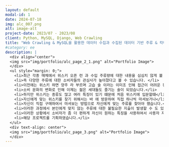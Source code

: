 ```yaml
---
layout: default
modal-id: 1
date: 2024-07-18
img: alc_007.png
alt: image-alt
project-date: 2023/07 - 2023/08
client: Python, MySQL, Django, Web Crawling
title: "Web Crawling & MySQL을 활용한 데이터 수집과 수집된 데이터 기반 주류 & 칵테일 추천" #따옴표 필수 
#category: ee
description: |
  <div align="center">
  <img src="img/portfolio/alc_page_2_1.png" alt="Portfolio Image">
  </div>
  <ul style="margin: 0;">
    <li>최근 각종 매체에서 위스키 오픈 런 과 수입 주류량에 대한 내용을 심심치 않게 볼 수 있습니다.</li>
    <li>즉 다양한 주류에 대한 소비자들의 관심사가 높아졌다고 볼 수 있습니다. </li>
    <li>이전에는 위스키 하면 양주 라 부르며 고습 술 이라는 이미조 인해 접근이 어려운 편이였으나</li>
    <li>소비 문화의 변화로 인해 이제는 젊은 세대들도 즐기는 술이 되었습니다.</li>
    <li>하지만 위스키는 종류도 많고 여러 특징이 있기 떄문에 처음 위스키에 입문할떄</li>
    <li>자신에게 맞는 위스키를 찾기 위해서는 바 에 방문하여 직접 하나씩 마셔보거나</li>
    <li>자신이 직접 구매하여서 마셔보는 방법으로 자신에게 맞는 주류를 찾아야 했습니다.</li>
    <li>이러한 과정에서 본인에게 맞지 않는 주류에 대한 불필요한 지출이 발생할 수 도 있고 시간적으로도 손해를 보는 상황이 발생합니다.</li>
    <li>이러한 상황에서 소비자가 좀 더 편하게 자신이 원하는 특징을 사용하여서 사용자 자신에게 맞는 위스키를 효율적으로 찾게 하기 위해</li>
    <li>해당 프로젝트를 기획하였습니다.</li> 
  </ul>
  <div text-align: center">
  <img src="img/portfolio/alc_page_3.png" alt="Portfolio Image">
  </div>
---
```

